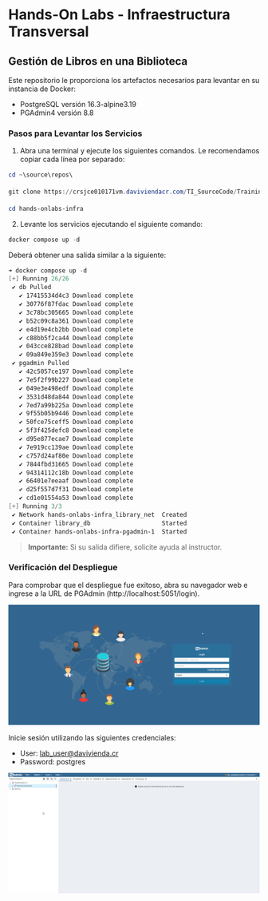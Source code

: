 # Hands-On Labs - Infraestructura Transversal

## Gestión de Libros en una Biblioteca

Este repositorio le proporciona los artefactos necesarios para levantar en su instancia de Docker:

* PostgreSQL versión 16.3-alpine3.19
* PGAdmin4 versión 8.8

### Pasos para Levantar los Servicios

1. Abra una terminal y ejecute los siguientes comandos. Le recomendamos copiar cada línea por separado:

```powershell
cd ~\source\repos\

git clone https://crsjce010171vm.daviviendacr.com/TI_SourceCode/Training/_git/hands-onlabs-infra

cd hands-onlabs-infra
```

2. Levante los servicios ejecutando el siguiente comando:

```powershell
docker compose up -d
```

Deberá obtener una salida similar a la siguiente:

```powershell
➜ docker compose up -d
[+] Running 26/26
 ✔ db Pulled                                                                                      50.1s
   ✔ 17415534d4c3 Download complete                                                                1.3s
   ✔ 30776f87fdac Download complete                                                                1.2s
   ✔ 3c78bc305665 Download complete                                                                1.4s
   ✔ b52c09c8a361 Download complete                                                                1.0s
   ✔ e4d19e4cb2bb Download complete                                                                1.1s
   ✔ c88bb5f2ca44 Download complete                                                               41.7s
   ✔ 043cce828bad Download complete                                                                1.1s
   ✔ 09a849e359e3 Download complete                                                                1.5s
 ✔ pgadmin Pulled                                                                                141.2s
   ✔ 42c5057ce197 Download complete                                                               26.9s
   ✔ 7e5f2f99b227 Download complete                                                              127.0s
   ✔ 049e3e498edf Download complete                                                                1.2s
   ✔ 3531d48da844 Download complete                                                                1.3s
   ✔ 7ed7a99b225a Download complete                                                                1.2s
   ✔ 9f55b05b9446 Download complete                                                                1.9s
   ✔ 50fce75ceff5 Download complete                                                                1.3s
   ✔ 5f3f425defc8 Download complete                                                                2.2s
   ✔ d95e877ecae7 Download complete                                                                1.4s
   ✔ 7e919cc139ae Download complete                                                                1.4s
   ✔ c757d24af80e Download complete                                                                1.5s
   ✔ 7844fbd31665 Download complete                                                                1.8s
   ✔ 94314112c18b Download complete                                                                1.6s
   ✔ 66401e7eeaaf Download complete                                                               19.1s
   ✔ d25f557d7f31 Download complete                                                                2.4s
   ✔ cd1e01554a53 Download complete                                                               11.4s
[+] Running 3/3
 ✔ Network hands-onlabs-infra_library_net  Created                                                 0.2s
 ✔ Container library_db                    Started                                                39.0s
 ✔ Container hands-onlabs-infra-pgadmin-1  Started                                                39.0s
```

> **Importante:** Si su salida difiere, solicite ayuda al instructor.

### Verificación del Despliegue

Para comprobar que el despliegue fue exitoso, abra su navegador web e ingrese a la URL de PGAdmin (http://localhost:5051/login).

![Login Page](image.png)

Inicie sesión utilizando las siguientes credenciales:

- User: lab_user@davivienda.cr
- Password: postgres

![PGAdmin4 Dashboard](image-1.png)